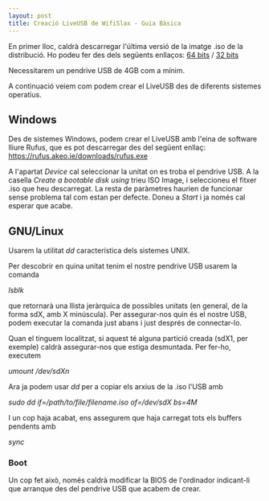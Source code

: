 ```yaml
---
layout: post
title: Creació LiveUSB de WifiSlax - Guia Bàsica
---
```


En primer lloc, caldrà descarregar l'última versió de la imatge .iso de la distribució. Ho podeu fer des dels següents enllaços: [64 bits](http://www.wifislax.com/category/wifislax-64bits/download-wifislax-x64/) / [32 bits](http://www.wifislax.com/category/download/versiones-anteriores/)

Necessitarem un pendrive USB de 4GB com a mínim.

A continuació veiem com podem crear el LiveUSB des de diferents sistemes operatius.

## Windows
Des de sistemes Windows, podem crear el LiveUSB amb l'eina de software lliure Rufus, que es pot descarregar des del següent enllaç: <https://rufus.akeo.ie/downloads/rufus.exe>

A l'apartat *Device* cal seleccionar la unitat on es troba el pendrive USB. A la casella *Create a bootable disk using* trieu ISO Image, i seleccioneu el fitxer .iso que heu descarregat. La resta de paràmetres haurien de funcionar sense problema tal com estan per defecte. Doneu a *Start* i ja només cal esperar que acabe.

## GNU/Linux
Usarem la utilitat *dd* característica dels sistemes UNIX.

Per descobrir en quina unitat tenim el nostre pendrive USB usarem la comanda

*lsblk*

que retornarà una llista jeràrquica de possibles unitats (en general, de la forma sdX, amb X minúscula). Per assegurar-nos quin és el nostre USB, podem executar la comanda just abans i just després de connectar-lo.

Quan el tinguem localitzat, si aquest té alguna partició creada (sdX1, per exemple) caldrà assegurar-nos que estiga desmuntada. Per fer-ho, executem

*umount /dev/sdXn*

Ara ja podem usar *dd* per a copiar els arxius de la .iso l'USB amb

*sudo dd if=/path/to/file/filename.iso of=/dev/sdX bs=4M*

I un cop haja acabat, ens assegurem que haja carregat tots els buffers pendents amb

*sync*

### Boot

Un cop fet això, només caldrà modificar la BIOS de l'ordinador indicant-li que arranque des del pendrive USB que acabem de crear.
